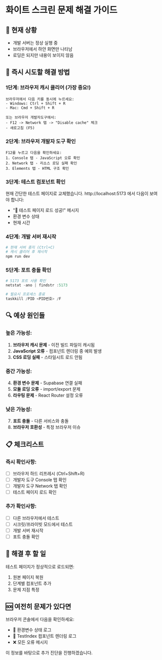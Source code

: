 # 화이트 스크린 문제 해결 가이드

## 🚨 현재 상황
- 개발 서버는 정상 실행 중
- 브라우저에서 하얀 화면만 나타남
- 로딩은 되지만 내용이 보이지 않음

## 🔧 즉시 시도할 해결 방법

### 1단계: 브라우저 캐시 클리어 (가장 중요!)
```
브라우저에서 다음 키를 동시에 누르세요:
- Windows: Ctrl + Shift + R
- Mac: Cmd + Shift + R

또는 브라우저 개발자도구에서:
- F12 -> Network 탭 -> "Disable cache" 체크
- 새로고침 (F5)
```

### 2단계: 브라우저 개발자 도구 확인
```
F12를 누르고 다음을 확인하세요:
1. Console 탭 - JavaScript 오류 확인
2. Network 탭 - 리소스 로딩 실패 확인
3. Elements 탭 - HTML 구조 확인
```

### 3단계: 테스트 컴포넌트 확인
현재 간단한 테스트 페이지로 교체했습니다. 
http://localhost:5173 에서 다음이 보여야 합니다:
- "🎉 테스트 페이지 로드 성공!" 메시지
- 환경 변수 상태
- 현재 시간

### 4단계: 개발 서버 재시작
```powershell
# 현재 서버 중지 (Ctrl+C)
# 캐시 클리어 후 재시작
npm run dev
```

### 5단계: 포트 충돌 확인
```powershell
# 5173 포트 사용 확인
netstat -ano | findstr :5173

# 필요시 프로세스 종료
taskkill /PID <PID번호> /F
```

## 🔍 예상 원인들

### 높은 가능성:
1. **브라우저 캐시 문제** - 이전 빌드 파일이 캐시됨
2. **JavaScript 오류** - 컴포넌트 렌더링 중 예외 발생
3. **CSS 로딩 실패** - 스타일시트 로드 안됨

### 중간 가능성:
4. **환경 변수 문제** - Supabase 연결 실패
5. **모듈 로딩 오류** - import/export 문제
6. **라우팅 문제** - React Router 설정 오류

### 낮은 가능성:
7. **포트 충돌** - 다른 서비스와 충돌
8. **브라우저 호환성** - 특정 브라우저 이슈

## 📋 체크리스트

### 즉시 확인사항:
- [ ] 브라우저 하드 리프레시 (Ctrl+Shift+R)
- [ ] 개발자 도구 Console 탭 확인
- [ ] 개발자 도구 Network 탭 확인
- [ ] 테스트 페이지 로드 확인

### 추가 확인사항:
- [ ] 다른 브라우저에서 테스트
- [ ] 시크릿/프라이빗 모드에서 테스트
- [ ] 개발 서버 재시작
- [ ] 포트 충돌 확인

## 🎯 해결 후 할 일

테스트 페이지가 정상적으로 로드되면:
1. 원본 페이지 복원
2. 단계별 컴포넌트 추가
3. 문제 지점 특정

## 🆘 여전히 문제가 있다면

브라우저 콘솔에서 다음을 확인하세요:
- 🔧 환경변수 상태 로그
- 🎯 TestIndex 컴포넌트 렌더링 로그
- ❌ 모든 오류 메시지

이 정보를 바탕으로 추가 진단을 진행하겠습니다.